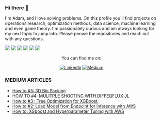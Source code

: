 ### Hi there 👋
I'm Adam, and I love solving problems.  On this profile you'll find projects on operations research, optimization methods, data science, machine learning and even game theory.  I'm passionately curious and am always looking for my next topic to jump into.  Please peruse the repositories and reach out with any questions.

<!--
**adavis-85/adavis-85** is a ✨ _special_ ✨ repository because its `README.md` (this file) appears on your GitHub profile.

Here are some ideas to get you started:

- 🔭 I’m currently working on ...
- 🌱 I’m currently learning ...
- 👯 I’m looking to collaborate on ...
- 🤔 I’m looking for help with ...
- 💬 Ask me about ...
- 📫 How to reach me: ...
- 😄 Pronouns: ...
- ⚡ Fun fact: ...
-->



![](https://img.shields.io/badge/Code-Julia-informational?style=flat&logo=Julia&logoColor=white&color=2bbc8a) ![](https://img.shields.io/badge/Tools-MySql-informational?style=flat&logo=MySql&logoColor=white&color=2bbc8a) ![](https://img.shields.io/badge/Code-Python-informational?style=flat&logo=Python&logoColor=white&color=2bbc8a) ![](https://img.shields.io/badge/Tools-Excel-informational?style=flat&logo=MicrosoftExcel&logoColor=white&color=2bbc8a) ![](https://img.shields.io/badge/Code-R-informational?style=flat&logo=r&logoColor=white&color=2bbc8a) 
![](https://img.shields.io/badge/Code-AWS-informational?style=flat&logo=AWS&logoColor=white&color=2bbc8a)




<p align="center">You can find me on:</p>

<div align="center">

[![LinkedIn](https://img.shields.io/badge/LinkedIn-0077B5?style=for-the-badge&logo=linkedin&logoColor=white)](https://www.linkedin.com/in/adam-davis-8b923566/) [![Medium](https://img.shields.io/badge/Medium-12100E?style=for-the-badge&logo=medium&logoColor=white)](https://slowandsteadybrain.medium.com/)

</div>

###  MEDIUM ARTICLES
<!-- BLOG-POST-LIST:START -->
- [How to #5: 3D Bin Packing](https://slowandsteadybrain.medium.com/how-to-5-3d-bin-packing-89e1fed3eaf0?source=rss-94f02f6b5f5------2)
- [HOW TO #4: MULITPLE SHOOTING WITH DIFFEQFLUX.JL](https://slowandsteadybrain.medium.com/how-to-4-mulitple-shooting-with-diffeqflux-jl-9ec91fd838d7?source=rss-94f02f6b5f5------2)
- [How to #3 : Tree Optimization for XGBoost.](https://slowandsteadybrain.medium.com/how-to-3-tree-optimization-for-xgboost-ee8a7eb6f8c2?source=rss-94f02f6b5f5------2)
- [How to #2: Load Model from Endpoint for Inference with AWS](https://slowandsteadybrain.medium.com/how-to-2-load-model-from-endpoint-for-inference-with-aws-4f75e74c63c8?source=rss-94f02f6b5f5------2)
- [How to: XGboost and Hyperparameter Tuning with AWS](https://slowandsteadybrain.medium.com/how-to-xgboost-and-hyperparameter-tuning-with-aws-b41dd60bfe2c?source=rss-94f02f6b5f5------2)
<!-- BLOG-POST-LIST:END -->


